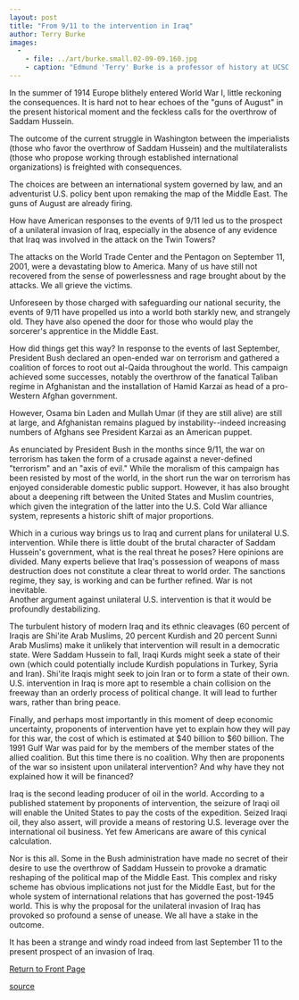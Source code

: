 ```yaml
---
layout: post
title: "From 9/11 to the intervention in Iraq"
author: Terry Burke
images:
  -
    - file: ../art/burke.small.02-09-09.160.jpg
    - caption: "Edmund 'Terry' Burke is a professor of history at UCSC and chaired the ad hoc faculty committee on current events, formed in the wake of the September 11 attacks. Photo: Tom Van Dyke"
---
```


In the summer of 1914 Europe blithely entered World War I, little reckoning the consequences. It is hard not to hear echoes of the "guns of August" in the present historical moment and the feckless calls for the overthrow of Saddam Hussein.

The outcome of the current struggle in Washington between the imperialists (those who favor the overthrow of Saddam Hussein) and the multilateralists (those who propose working through established international organizations) is freighted with consequences.

The choices are between an international system governed by law, and an adventurist U.S. policy bent upon remaking the map of the Middle East. The guns of August are already firing.

How have American responses to the events of 9/11 led us to the prospect of a unilateral invasion of Iraq, especially in the absence of any evidence that Iraq was involved in the attack on the Twin Towers?

The attacks on the World Trade Center and the Pentagon on September 11, 2001, were a devastating blow to America. Many of us have still not recovered from the sense of powerlessness and rage brought about by the attacks. We all grieve the victims.

Unforeseen by those charged with safeguarding our national security, the events of 9/11 have propelled us into a world both starkly new, and strangely old. They have also opened the door for those who would play the sorcerer's apprentice in the Middle East.

How did things get this way? In response to the events of last September, President Bush declared an open-ended war on terrorism and gathered a coalition of forces to root out al-Qaida throughout the world. This campaign achieved some successes, notably the overthrow of the fanatical Taliban regime in Afghanistan and the installation of Hamid Karzai as head of a pro-Western Afghan government.

However, Osama bin Laden and Mullah Umar (if they are still alive) are still at large, and Afghanistan remains plagued by instability--indeed increasing numbers of Afghans see President Karzai as an American puppet.   

As enunciated by President Bush in the months since 9/11, the war on terrorism has taken the form of a crusade against a never-defined "terrorism" and an "axis of evil." While the moralism of this campaign has been resisted by most of the world, in the short run the war on terrorism has enjoyed considerable domestic public support. However, it has also brought about a deepening rift between the United States and Muslim countries, which given the integration of the latter into the U.S. Cold War alliance system, represents a historic shift of major proportions.

Which in a curious way brings us to Iraq and current plans for unilateral U.S. intervention. While there is little doubt of the brutal character of Saddam Hussein's government, what is the real threat he poses? Here opinions are divided. Many experts believe that Iraq's possession of weapons of mass destruction does not constitute a clear threat to world order. The sanctions regime, they say, is working and can be further refined. War is not inevitable.   
Another argument against unilateral U.S. intervention is that it would be profoundly destabilizing.

The turbulent history of modern Iraq and its ethnic cleavages (60 percent of Iraqis are Shi'ite Arab Muslims, 20 percent Kurdish and 20 percent Sunni Arab Muslims) make it unlikely that intervention will result in a democratic state. Were Saddam Hussein to fall, Iraqi Kurds might seek a state of their own (which could potentially include Kurdish populations in Turkey, Syria and Iran). Shi'ite Iraqis might seek to join Iran or to form a state of their own. U.S. intervention in Iraq is more apt to resemble a chain collision on the freeway than an orderly process of political change. It will lead to further wars, rather than bring peace.

Finally, and perhaps most importantly in this moment of deep economic uncertainty, proponents of intervention have yet to explain how they will pay for this war, the cost of which is estimated at $40 billion to $60 billion. The 1991 Gulf War was paid for by the members of the member states of the allied coalition. But this time there is no coalition. Why then are proponents of the war so insistent upon unilateral intervention? And why have they not explained how it will be financed?

Iraq is the second leading producer of oil in the world. According to a published statement by proponents of intervention, the seizure of Iraqi oil will enable the United States to pay the costs of the expedition. Seized Iraqi oil, they also assert, will provide a means of restoring U.S. leverage over the international oil business. Yet few Americans are aware of this cynical calculation.

Nor is this all. Some in the Bush administration have made no secret of their desire to use the overthrow of Saddam Hussein to provoke a dramatic reshaping of the political map of the Middle East. This complex and risky scheme has obvious implications not just for the Middle East, but for the whole system of international relations that has governed the post-1945 world. This is why the proposal for the unilateral invasion of Iraq has provoked so profound a sense of unease. We all have a stake in the outcome.   

It has been a strange and windy road indeed from last September 11 to the present prospect of an invasion of Iraq.

  

[Return to Front Page][1]

[1]: http://currents.ucsc.edu/

[source](http://www1.ucsc.edu/currents/02-03/09-09/burke.html "Permalink to burke")
